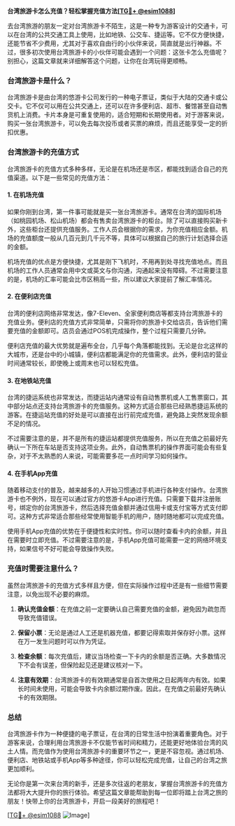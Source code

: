 **台湾旅游卡怎么充值？轻松掌握充值方法[[TG💪+ @esim1088](https://t.me/s/esim1088)]**

去台湾旅游的朋友一定对台湾旅游卡不陌生，这是一种专为游客设计的交通卡，可以在台湾的公共交通工具上使用，比如地铁、公交车、捷运等。它不仅方便快捷，还能节省不少费用，尤其对于喜欢自由行的小伙伴来说，简直就是出行神器。不过，很多初次使用台湾旅游卡的小伙伴可能会遇到一个问题：这张卡怎么充值呢？别担心，这篇文章就来详细解答这个问题，让你在台湾玩得更顺畅。

### 台湾旅游卡是什么？

台湾旅游卡是由台湾的悠游卡公司发行的一种电子票证，类似于大陆的交通卡或公交卡。它不仅可以用在公共交通上，还可以在许多便利店、超市、餐馆甚至自动售货机上消费。卡片本身是可重复使用的，适合短期和长期使用者。对于游客来说，购买一张台湾旅游卡，可以免去每次投币或者买票的麻烦，而且还能享受一定的折扣优惠。

### 台湾旅游卡的充值方式

台湾旅游卡的充值方式多种多样，无论是在机场还是市区，都能找到适合自己的充值渠道。以下是一些常见的充值方法：

#### 1. 在机场充值

如果你刚到台湾，第一件事可能就是买一张台湾旅游卡。通常在台湾的国际机场（如桃园机场、松山机场）都会有售卖台湾旅游卡的柜台。除了可以直接购买新卡外，这些柜台还提供充值服务。工作人员会根据你的需求，为你充值相应金额。机场的充值额度一般从几百元到几千元不等，具体可以根据自己的旅行计划选择合适的金额。

机场充值的优点是方便快捷，尤其是刚下飞机时，不用再到处寻找充值地点。而且机场的工作人员通常会用中文或英文与你沟通，沟通起来没有障碍。不过需要注意的是，机场的汇率可能会比市区稍高一些，所以建议大家提前了解汇率情况。

#### 2. 在便利店充值

台湾的便利店网络非常发达，像7-Eleven、全家便利商店等都支持台湾旅游卡的充值业务。便利店的充值方式非常简单，只需将你的旅游卡交给店员，告诉他们需要充值的金额即可。店员会通过POS机完成操作，整个过程只需要几分钟。

便利店充值的最大优势就是遍布全台，几乎每个角落都能找到。无论是台北这样的大城市，还是台中的小城镇，便利店都能满足你的充值需求。此外，便利店的营业时间通常较长，即使晚上或周末也可以轻松充值。

#### 3. 在地铁站充值

台湾的捷运系统也非常发达，而捷运站内通常设有自动售票机或人工售票窗口，其中部分站点还支持台湾旅游卡的充值服务。这种方式适合那些已经熟悉捷运系统的游客。在捷运站充值的好处是可以直接在出行前完成充值，避免路上突然发现余额不足的情况。

不过需要注意的是，并不是所有的捷运站都提供充值服务，所以在充值之前最好先确认一下所在车站是否支持这项业务。此外，自动售票机的操作界面可能会有些复杂，对于不太熟悉的人来说，可能需要多花一点时间学习如何操作。

#### 4. 在手机App充值

随着移动支付的普及，越来越多的人开始习惯通过手机进行各种支付操作。台湾旅游卡也不例外，现在可以通过官方的悠游卡App进行充值。只需要下载并注册账号，绑定你的台湾旅游卡，然后选择充值金额并通过信用卡或支付宝等方式支付即可。这种方式非常适合那些经常使用智能手机的用户，随时随地都可以完成充值。

使用手机App充值的优势在于便捷性和实时性。你可以随时查看卡内的余额，并且在需要时立即充值。不过需要注意的是，手机App充值可能需要一定的网络环境支持，如果信号不好可能会导致操作失败。

### 充值时需要注意什么？

虽然台湾旅游卡的充值方式多样且方便，但在实际操作过程中还是有一些细节需要注意，以免出现不必要的麻烦。

1. **确认充值金额**：在充值之前一定要确认自己需要充值的金额，避免因为疏忽而导致充值错误。
   
2. **保留小票**：无论是通过人工还是机器充值，都要记得索取并保存好小票。这样在万一发生问题时可以作为凭证。

3. **检查余额**：每次充值后，建议当场检查一下卡内的余额是否正确。大多数情况下不会有误差，但保险起见还是建议核对一下。

4. **注意有效期**：台湾旅游卡的有效期通常是自首次使用之日起两年内有效。如果长时间未使用，可能会导致卡内余额过期作废。因此，在充值之前最好先确认卡的有效期限。

### 总结

台湾旅游卡作为一种便捷的电子票证，在台湾的日常生活中扮演着重要角色。对于游客来说，合理利用台湾旅游卡不仅能节省时间和精力，还能更好地体验台湾的风土人情。而充值作为使用台湾旅游卡的重要环节之一，更是不容忽视。通过机场、便利店、地铁站或手机App等多种途径，你可以轻松完成充值，让自己的台湾之旅更加顺利。

无论你是第一次来台湾的新手，还是多次往返的老朋友，掌握台湾旅游卡的充值方法都将大大提升你的旅行体验。希望这篇文章能帮助到每一位即将踏上台湾之旅的朋友！快带上你的台湾旅游卡，开启一段美好的旅程吧！

[[TG💪+ @esim1088](https://t.me/s/esim1088) ![Image](https://i.postimg.cc/4NQfJmqS/Snipaste-2025-05-13-00-14-12.png)]